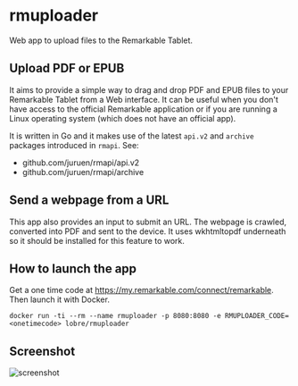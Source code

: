 # rmuploader

Web app to upload files to the Remarkable Tablet.

## Upload PDF or EPUB

It aims to provide a simple way to drag and drop PDF and EPUB files to your Remarkable Tablet
from a Web interface. It can be useful when you don't have access to the official Remarkable application
or if you are running a Linux operating system (which does not have an official app).

It is written in Go and it makes use of the latest `api.v2` and `archive` packages introduced in `rmapi`. See:
 - github.com/juruen/rmapi/api.v2
 - github.com/juruen/rmapi/archive

## Send a webpage from a URL

This app also provides an input to submit an URL. The webpage is crawled, converted into PDF and sent to the device.
It uses wkhtmltopdf underneath so it should be installed for this feature to work.

## How to launch the app

Get a one time code at https://my.remarkable.com/connect/remarkable.
Then launch it with Docker.

    docker run -ti --rm --name rmuploader -p 8080:8080 -e RMUPLOADER_CODE=<onetimecode> lobre/rmuploader

## Screenshot

![screenshot](https://raw.githubusercontent.com/lobre/rmuploader/master/screenshot.png)
